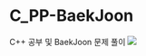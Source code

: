 # C_PP-BaekJoon
C++ 공부 및 BaekJoon 문제 풀이
<img src="https://img.shields.io/badge/C++-00599C?style=flat-square&logo=C%2B%2B&logoColor=white"/> 
